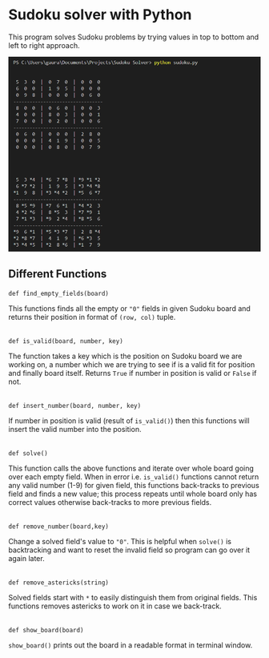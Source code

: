 # Sudoku solver with Python

This program solves Sudoku problems by trying values in top to bottom and left to right approach.

![Program running. screenshot.png](screenshot.png)

## Different Functions

````
def find_empty_fields(board)
````
This functions finds all the empty or `"0"` fields in given Sudoku board and returns their position in format of `(row, col)` tuple.
<br/>
<br/>
````
def is_valid(board, number, key)
````
The function takes a key which is the position on Sudoku board we are working on, a number which we are trying to see if is a valid fit for position and finally board itself. Returns `True` if number in position is valid or `False` if not.
<br/>
<br/>
````
def insert_number(board, number, key)
````
If number in position is valid (result of `is_valid()`) then this functions will insert the valid number into the position.
<br/>
<br/>
````
def solve()
````
This function calls the above functions and iterate over whole board going over each empty field. When in error i.e. `is_valid()` functions cannot return any valid number (1-9) for given field, this functions back-tracks to previous field and finds a new value; this process repeats until whole board only has correct values otherwise back-tracks to more previous fields.
<br/>
<br/>
````
def remove_number(board,key)
````
Change a solved field's value to `"0"`. This is helpful when `solve()` is backtracking and want to reset the invalid field so program can go over it again later.
<br/>
<br/>
````
def remove_astericks(string)
````
Solved fields start with `*` to easily distinguish them from original fields. This functions removes astericks to work on it in case we back-track.
<br/>
<br/>
````
def show_board(board)
````
`show_board()` prints out the board in a readable format in terminal window.